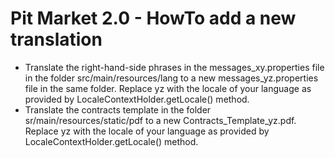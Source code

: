 Pit Market 2.0 - HowTo add a new translation
============================================

*   Translate the right-hand-side phrases in the messages\_xy.properties file in the folder src/main/resources/lang to a new messages\_yz.properties file in the same folder. Replace yz with the locale of your language as provided by LocaleContextHolder.getLocale() method.
*   Translate the contracts template in the folder sr/main/resources/static/pdf to a new Contracts\_Template\_yz.pdf. Replace yz with the locale of your language as provided by LocaleContextHolder.getLocale() method.
